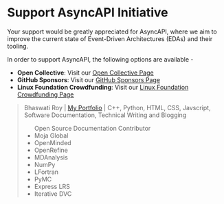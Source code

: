 # Support AsyncAPI Initiative

Your support would be greatly appreciated for AsyncAPI, where we aim to improve the current state of Event-Driven Architectures (EDAs) and their tooling.

In order to support AsyncAPI, the following options are available -

- **Open Collective**: Visit our [Open Collective Page](https://opencollective.com/asyncapi)
- **GitHub Sponsors**: Visit our [GitHub Sponsors Page](https://github.com/sponsors/asyncapi)
- **Linux Foundation Crowdfunding**: Visit our [Linux Foundation Crowdfunding Page](https://crowdfunding.lfx.linuxfoundation.org/projects/445898e9-42a2-4965-9e0a-c2a714f381bc)






> Bhaswati Roy | [My Portfolio](https://bhaswatiroy.github.io/Bhaswati-Roy-Portfolio/) | C++, Python, HTML, CSS, Javscript, Software Documentation, Technical Writing and Blogging <ul> Open Source Documentation Contributor <li> Moja Global </li> <li> OpenMinded </li> <li> OpenRefine </li> <li> MDAnalysis </li> <li> NumPy </li> <li> LFortran </li> <li> PyMC </li> <li> Express LRS </li> <li> Iterative DVC </li> </ul>
